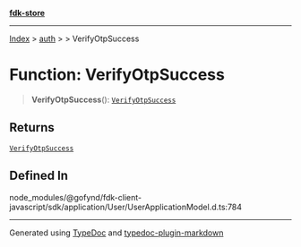[**fdk-store**](../../../README.md)
***

[Index](../../../API.md) > [auth](../../README.md) > [<internal>](../README.md) > VerifyOtpSuccess

# Function: VerifyOtpSuccess

> **VerifyOtpSuccess**(): [`VerifyOtpSuccess`](../type-aliases/type-alias.VerifyOtpSuccess.md)

## Returns

[`VerifyOtpSuccess`](../type-aliases/type-alias.VerifyOtpSuccess.md)

## Defined In

node\_modules/@gofynd/fdk-client-javascript/sdk/application/User/UserApplicationModel.d.ts:784

***
Generated using [TypeDoc](https://typedoc.org/) and [typedoc-plugin-markdown](https://www.npmjs.com/package/typedoc-plugin-markdown)
